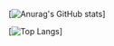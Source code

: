 [![Anurag's GitHub stats](https://github-readme-stats.vercel.app/api?username=iesous-kurios&theme=dark)]

[![Top Langs](https://github-readme-stats.vercel.app/api/top-langs/?username=iesous-kurios&theme=dark)]

<!--
**iesous-kurios/iesous-kurios** is a ✨ _special_ ✨ repository because its `README.md` (this file) appears on your GitHub profile.

Here are some ideas to get you started:

- 🔭 I’m currently working on ...
- 🌱 I’m currently learning ...
- 👯 I’m looking to collaborate on ...
- 🤔 I’m looking for help with ...
- 💬 Ask me about ...
- 📫 How to reach me: ...
- 😄 Pronouns: ...
- ⚡ Fun fact: ...
-->
